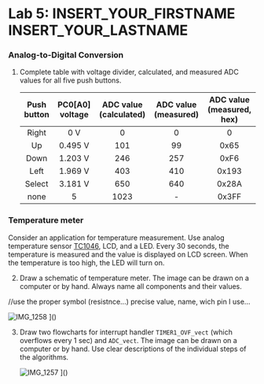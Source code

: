 # Lab 5: INSERT_YOUR_FIRSTNAME INSERT_YOUR_LASTNAME

### Analog-to-Digital Conversion

1. Complete table with voltage divider, calculated, and measured ADC values for all five push buttons.

   | **Push button** | **PC0[A0] voltage** | **ADC value (calculated)** | **ADC value (measured)** | **ADC value (measured, hex)** |
   | :-: | :-: | :-: | :-: | :-: |
   | Right  | 0&nbsp;V     | 0    | 0   | 0     |
   | Up     | 0.495&nbsp;V | 101  | 99  | 0x65  |
   | Down   | 1.203&nbsp;V | 246  | 257 | 0xF6  |
   | Left   | 1.969&nbsp;V | 403  | 410 | 0x193 |
   | Select | 3.181&nbsp;V | 650  | 640 | 0x28A |
   | none   | 5            | 1023 |  -  | 0x3FF |

### Temperature meter

Consider an application for temperature measurement. Use analog temperature sensor [TC1046](http://ww1.microchip.com/downloads/en/DeviceDoc/21496C.pdf), LCD, and a LED. Every 30 seconds, the temperature is measured and the value is displayed on LCD screen. When the temperature is too high, the LED will turn on.

2. Draw a schematic of temperature meter. The image can be drawn on a computer or by hand. Always name all components and their values.

//use the proper symbol (resistnce...) precise value, name, wich pin I use...

   ![IMG_1258](https://user-images.githubusercontent.com/115087529/199303687-3312442b-2a25-4117-9ad9-56feb69cf34d.jpg)
]()

3. Draw two flowcharts for interrupt handler `TIMER1_OVF_vect` (which overflows every 1&nbsp;sec) and `ADC_vect`. The image can be drawn on a computer or by hand. Use clear descriptions of the individual steps of the algorithms.

   ![IMG_1257](https://user-images.githubusercontent.com/115087529/199303853-6d029931-4d54-44c5-ae8f-a8fca6cb3433.jpg)
]()
